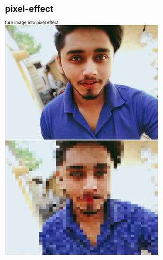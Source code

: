 # pixel-effect
turn image into pixel effect
![original](/images/b2.jpg)  ![Output](/images/Output_23.05.2020.png)

